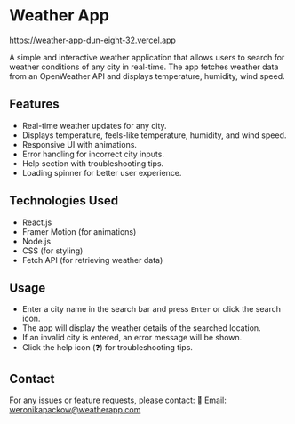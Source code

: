 
# Weather App
https://weather-app-dun-eight-32.vercel.app 

A simple and interactive weather application that allows users to search for weather conditions of any city in real-time. The app fetches weather data from an OpenWeather API and displays temperature, humidity, wind speed.

## Features
- Real-time weather updates for any city.
- Displays temperature, feels-like temperature, humidity, and wind speed.
- Responsive UI with animations.
- Error handling for incorrect city inputs.
- Help section with troubleshooting tips.
- Loading spinner for better user experience.

## Technologies Used
- React.js
- Framer Motion (for animations)
- Node.js
- CSS (for styling)
- Fetch API (for retrieving weather data)


## Usage
- Enter a city name in the search bar and press `Enter` or click the search icon.
- The app will display the weather details of the searched location.
- If an invalid city is entered, an error message will be shown.
- Click the help icon (❓) for troubleshooting tips.


## Contact
For any issues or feature requests, please contact:
📧 Email: weronikapackow@weatherapp.com




